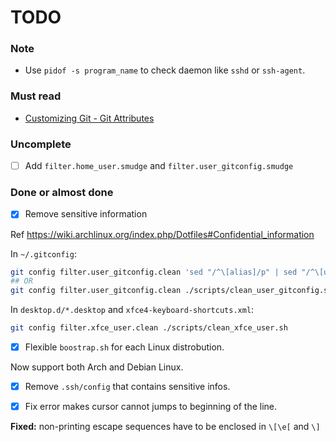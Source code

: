 # TODO
### Note

- Use `pidof -s program_name` to check daemon like `sshd` or `ssh-agent`.

### Must read

- [Customizing Git - Git Attributes][git_attribute]

### Uncomplete

- [ ] Add `filter.home_user.smudge` and `filter.user_gitconfig.smudge`

### Done or almost done

- [x] Remove sensitive information

Ref https://wiki.archlinux.org/index.php/Dotfiles#Confidential_information

In `~/.gitconfig`:
```bash
git config filter.user_gitconfig.clean 'sed "/^\[alias]/p" | sed "/^\[user]/,/^\[alias]/d"'
## OR
git config filter.user_gitconfig.clean ./scripts/clean_user_gitconfig.sh
```

In `desktop.d/*.desktop` and `xfce4-keyboard-shortcuts.xml`:
```bash
git config filter.xfce_user.clean ./scripts/clean_xfce_user.sh
```

- [x] Flexible `boostrap.sh` for each Linux distrobution.

Now support both Arch and Debian Linux.

- [x] Remove `.ssh/config` that contains sensitive infos.

- [x] Fix error makes cursor cannot jumps to beginning of the line.

**Fixed:** non-printing escape sequences have to be enclosed in `\[\e[` and `\]`

[git_attribute]: https://git-scm.com/book/en/v2/Customizing-Git-Git-Attributes#Keyword-Expansion